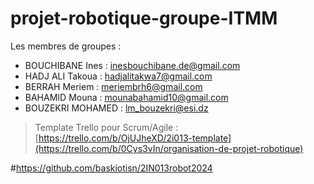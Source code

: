  # projet-robotique-groupe-ITMM

 Les membres de groupes : 
 
 * BOUCHIBANE Ines : inesbouchibane.de@gmail.com
 * HADJ ALI Takoua : hadjalitakwa7@gmail.com
 * BERRAH Meriem    : meriembrh6@gmail.com
 * BAHAMID Mouna   : mounabahamid10@gmail.com
 * BOUZEKRI MOHAMED : lm_bouzekri@esi.dz

   
 > Template Trello pour Scrum/Agile : [https://trello.com/b/OjUJheXD/2i013-template](https://trello.com/b/0Cys3vIn/organisation-de-projet-robotique)




#https://github.com/baskiotisn/2IN013robot2024
